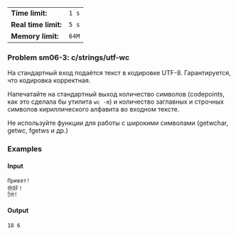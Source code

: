 |                      |       |
|----------------------|-------|
| **Time limit:**      | `1 s` |
| **Real time limit:** | `5 s` |
| **Memory limit:**    | `64M` |


### Problem sm06-3: c/strings/utf-wc

На стандартный вход подаётся текст в кодировке UTF-8. Гарантируется, что кодировка корректная.

Напечатайте на стандартный выход количество символов (codepoints, как это сделала бы утилита `wc
-m`) и количество заглавных и строчных символов кириллического алфавита во входном тексте.

Не используйте функции для работы с широкими символами (getwchar, getwc, fgetws и др.)

### Examples

#### Input

    
    
    Привет!
    你好！
    ਹੈਲੋ!

#### Output

    
    
    18 6

